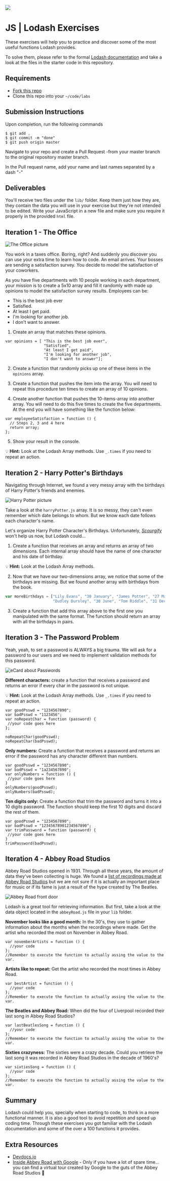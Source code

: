 ![](https://i.imgur.com/1QgrNNw.png)

# JS | Lodash Exercises

These exercises will help you to practice and discover some of the most useful functions Lodash provides.

To solve them, please refer to the formal [Lodash documentation](https://lodash.com/) and take a look at the files in the starter code in this repository.

## Requirements

- [Fork this repo](https://guides.github.com/activities/forking/)
- Clone this repo into your `~/code/labs`

## Submission Instructions

Upon completion, run the following commands
```
$ git add .
$ git commit -m "done"
$ git push origin master
```
Navigate to your repo and create a Pull Request -from your master branch to the original repository master branch.

In the Pull request name, add your name and last names separated by a dash "-"

## Deliverables

You'll receive two files under the `lib/` folder. Keep them just how they are, they contain the data you will use in your exercise but they're not intended to be edited. Write your JavaScript in a new file and make sure you require it properly in the provided `html` file.

## Iteration 1 - The Office

![The Office picture](https://i.imgur.com/9g31Bwo.gif)

You work in a taxes office. Boring, right? And suddenly you discover you can use your extra time to learn how to code. An email arrives. Your bosses are sending a satisfaction survey. You decide to model the satisfaction of your coworkers.

As you have five departments with 10 people working in each department, your mission is to create a 5x10 array and fill it randomly with made up opinions to model the satisfaction survey results. Employees can be:

 - This is the best job ever
 - Satisfied.
 - At least I get paid.
 - I'm looking for another job.
 - I don't want to answer.


1) Create an array that matches these opinions.
 ```javascript=
 var opinions = [ "This is the best job ever",
                  "Satisfied",
                  "At least I get paid",
                  "I'm looking for another job",
                  "I don't want to answer"];
 ```

2) Create a function that randomly picks up one of these items in the `opinions` array.

3) Create a function that pushes the item into the array. You will need to repeat this procedure ten times to create an array of 10 opinions.

4) Create another function that pushes the 10-items-array into another array. You will need to do this five times to create the five departments. At the end you will have something like the function below:

```javascript=
var employeeSatisfaction = function () {
  // Steps 2, 3 and 4 here
  return array;
};
```

5) Show your result in the console.

:bulb: **Hint:** Look at the Lodash Array methods. Use `_.times` if you need to repeat an action.

## Iteration 2 - Harry Potter's Birthdays

Navigating through Internet, we found a very messy array with the birthdays of Harry Potter's friends and enemies.

![Harry Potter picture](https://i.imgur.com/O0DGqAa.png)

Take a look at the `harryPotter.js` array. It is so messy, they can't even remember which date belongs to whom. But we know each date follows each character's name.

Let's organize Harry Potter Character's Birthdays. Unfortunately, [*Scourgify*](http://harrypotter.wikia.com/wiki/Scouring_Charm) won't help us now, but Lodash could...

1) Create a function that receives an array and returns an array of two dimensions. Each internal array should have the name of one character and his date of birthday.


:bulb: **Hint:** Look at the Lodash Array methods.

2) Now that we have our two-dimensions array, we notice that some of the birthdays are missing. But we found another array with birthdays from the book.

```javascript
var moreBirthdays = ["Lily Evans", "30 January", "James Potter", "27 March",
                     "Dudley Dursley", "30 June", "Tom Riddle", "31 December"];
```

3) Create a function that add this array above to the first one you manipulated with the same format. The function should return an array with all the birthdays in pairs.

## Iteration 3 - The Password Problem

Yeah, yeah, to set a password is ALWAYS a big trauma. We will ask for a password to our users and we need to implement validation methods for this password.

![eCard about Passwords](https://i.imgur.com/CJHtpLw.png)

**Different characters:** create a function that receives a password and returns an error if every char in the password is not unique.

:bulb: **Hint:** Look at the Lodash Array methods. Use `_.times` if you need to repeat an action.

```javascript=
var goodPsswd = "1234567890";
var badPsswd = "1123456";
var noRepeatChar = function (password) {
 //your code goes here
};

noRepeatChar(goodPsswd);
noRepeatChar(badPsswd);
```

**Only numbers:** Create a function that receives a password and returns an error if the password has any character different than numbers.

```javascript=
var goodPsswd = "1234567890";
var badPsswd = "1a234567890";
var onlyNumbers = function () {
 //your code goes here
}
onlyNumbers(goodPsswd);
onlyNumbers(badPsswd);
```

**Ten digits only:** Create a function that trim the password and turns it into a 10 digits password. The function should keep the first 10 digits and discard the rest of them.

```javascript=
var goodPsswd = "1234567890";
var badPsswd = "12345678901234567890";
var trimPassword = function (password) {
 //your code goes here
}
trimPassword(badPsswd);
```

## Iteration 4 - Abbey Road Studios

Abbey Road Studios opened in 1931. Through all these years, the amount of data they've been collecting is huge. We found a [list of recordings made at Abbey Road Studios](https://en.wikipedia.org/wiki/List_of_recordings_made_at_Abbey_Road_Studios) but we are not sure if it is actually an important place for music or if its fame is just a result of the hype created by The Beatles.

![Abbey Road front door](https://i.imgur.com/1kRBdy4.jpg)

Lodash is a great tool for retrieving information. But first, take a look at the data object located in the `abbeyRoad.js` file in your `lib` folder.

**November looks like a good month:** In the 30's, they use to gather information about the months when the recordings where made. Get the artist who recorded the most on November in Abbey Road.

```javascript=
var novemberArtists = function () {
  //your code
};
//Remember to execute the function to actually assing the value to the var.
```

**Artists like to repeat:** Get the artist who recorded the most times in Abbey Road.

```javascript=
var bestArtist = function () {
  //your code
};
//Remember to execute the function to actually assing the value to the var.
```

**The Beatles and Abbey Road:** When did the four of Liverpool recorded their last song in Abbey Road Studios?

```javascript=
var lastBeatlesSong = function () {
  //your code
};
//Remember to execute the function to actually assing the value to the var.
```

**Sixties crazyness:** The sixties were a crazy decade. Could you retrieve the last song it was recorded in Abbey Road Studios in the decade of 1960's?

```javascript=
var sixtiesSong = function () {
  //your code
};
//Remember to execute the function to actually assing the value to the var.
```

## Summary

Lodash could help you, specially when starting to code, to think in a more functional manner. It is also a good tool to avoid repetition and speed up coding time. Through these exercises you got familiar with the Lodash documentation and some of the over a 100 functions it provides.

## Extra Resources

- [Devdocs.io](http://devdocs.io/lodash~4/)
- [Inside Abbey Road with Google](https://insideabbeyroad.withgoogle.com/en) - Only if you have a lot of spare time... you can find a virtual tour created by Google to the guts of the Abbey Road Studios 🙂
